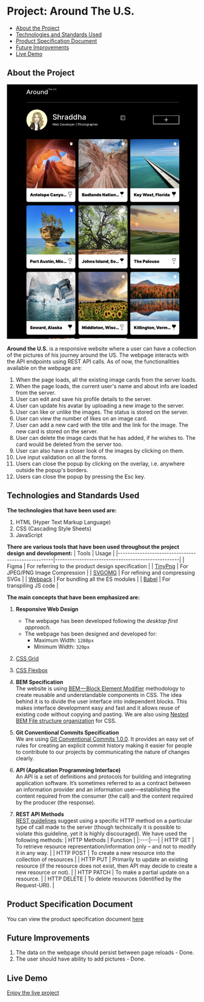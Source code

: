 <!-- omit in toc -->
# Project: Around The U.S.
- [About the Project](#about-the-project)
- [Technologies and Standards Used](#technologies-and-standards-used)
- [Product Specification Document](#product-specification-document)
- [Future Improvements](#future-improvements)
- [Live Demo](#live-demo)

## About the Project

![around-the-us](https://raw.githubusercontent.com/5hraddha/misc/master/images/around-the-us.png)

**Around the U.S.** is a responsive website where a user can have a collection of the pictures of his journey around the US. The webpage interacts with the API endpoints using REST API calls. As of now, the functionalities available on the webpage are:
1. When the page loads, all the existing image cards from the server loads.
2. When the page loads, the current user's name and about info are loaded from the server.
3. User can edit and save his profile details to the server.
4. User can update his avatar by uploading a new image to the server.
5. User can like or unlike the images. The status is stored on the server.
6. User can view the number of likes on an image card.
7. User can add a new card with the title and the link for the image. The new card is stored on the server.
8. User can delete the image cards that he has added, if he wishes to. The card would be deleted from the server too.
9. User can also have a closer look of the images by clicking on them.
10. Live input validation on all the forms.
11. Users can close the popup by clicking on the overlay, i.e. anywhere outside the popup's borders.
12. Users can close the popup by pressing the Esc key.

## Technologies and Standards Used
**The technologies that have been used are:**
1. HTML (Hyper Text Markup Language)
2. CSS (Cascading Style Sheets)
3. JavaScript

**There are various tools that have been used throughout the project design and development:**
| Tools                                             | Usage                                             |
|---------------------------------------------------|---------------------------------------------------|
| Figma                                             | For referring to the product design specification |
| [TinyPng](https://tinypng.com/)                   | For JPEG/PNG Image Compression                    |
| [SVGOMG](https://jakearchibald.github.io/svgomg/) | For refining and compressing SVGs                 |
| [Webpack](https://webpack.js.org/)                | For bundling all the ES modules                   |
| [Babel](https://babeljs.io/)                      | For transpiling JS code                           |

**The main concepts that have been emphasized are:**
1. **Responsive Web Design**
    - The webpage has been developed following the *desktop first approach*.
    - The webpage has been designed and developed for:  
        - Maximum Width: `1280px`
        - Minimum Width: `320px`

2. [CSS Grid](https://css-tricks.com/snippets/css/complete-guide-grid/)
3. [CSS Flexbox](https://css-tricks.com/snippets/css/a-guide-to-flexbox/)
4. **BEM Specification**  
  The website is using [BEM — Block Element Modifier](https://en.bem.info/methodology/quick-start/) methodology to create reusable and understandable components in CSS. The idea behind it is to divide the user interface into independent blocks. This makes interface development easy and fast and it allows reuse of existing code without copying and pasting. We are also using [Nested BEM File structure organization](https://en.bem.info/methodology/filestructure/#nested) for CSS.  

5. **Git Conventional Commits Specification**  
  We are using [Git Conventional Commits 1.0.0](https://www.conventionalcommits.org/en/v1.0.0/). It provides an easy set of rules for creating an explicit commit history making it easier for people to contribute to our projects by communicating the nature of changes clearly.

6. **API (Application Programming Interface)**  
   An API is a set of definitions and protocols for building and integrating application software. It’s sometimes referred to as a contract between an information provider and an information user—establishing the content required from the consumer (the call) and the content required by the producer (the response).

7. **REST API Methods**  
   [REST guidelines](https://restfulapi.net/http-methods/) suggest using a specific HTTP method on a particular type of call made to the server (though technically it is possible to violate this guideline, yet it is highly discouraged). We have used the following methods:
    | HTTP Methods | Function |
    |:---:|---|
    | HTTP GET | To retrieve resource representation/information only – and not to modify it in any way. |
    | HTTP POST | To create a new resource into the collection of resources |
    | HTTP PUT | Primarily to update an existing resource (if the resource does not exist, then API may decide to create a new resource or not). |
    | HTTP PATCH | To make a partial update on a resource. |
    | HTTP DELETE | To delete resources (identified by the Request-URI). |

## Product Specification Document
You can view the product specification document [here](https://www.figma.com/file/xQVeb8gprjukPVKXiLXS5T/Sprint-9:-Applied-JavaScript?node-id=1%3A266)

## Future Improvements
1. The data on the webpage should persist between page reloads - Done.
2. The user should have ability to add pictures - Done.

## Live Demo
[Enjoy the live project](https://5hraddha.github.io/web_project_4/index.html)
